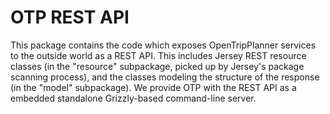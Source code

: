 # OTP REST API

This package contains the code which exposes OpenTripPlanner services to the outside world as a
REST API. This includes Jersey REST resource classes (in the "resource" subpackage, picked up by
Jersey's package scanning process), and the classes modeling the structure of the response (in
the "model" subpackage). We provide OTP with the REST API as a embedded standalone Grizzly-based 
command-line server.

